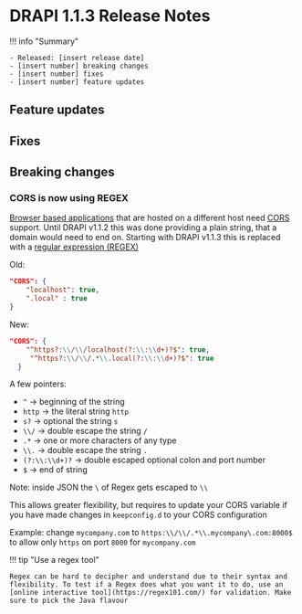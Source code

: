 # DRAPI 1.1.3 Release Notes

!!! info "Summary"

    - Released: [insert release date]
    - [insert number] breaking changes
    - [insert number] fixes
    - [insert number] feature updates

## Feature updates

## Fixes

## Breaking changes

### CORS is now using REGEX

[Browser based applications](../usingdominorestapi/keepapplications.md) that are hosted on a different host need [CORS](https://developer.mozilla.org/en-US/docs/Glossary/CORS) support. Until DRAPI v1.1.2 this was done providing a plain string, that a domain would need to end on. Starting with DRAPI v1.1.3 this is replaced with a [regular expression (REGEX)](https://en.wikipedia.org/wiki/Regular_expression)

Old:

```json
"CORS": {
    "localhost": true,
    ".local" : true
}
```

New:

```json
"CORS": {
    "^https?:\\/\\/localhost(?:\\:\\d+)?$": true,
     "^https?:\\/\\/.*\\.local(?:\\:\\d+)?$": true
  }
```

A few pointers:

- `^` -> beginning of the string
- `http` -> the literal string `http`
- `s?` -> optional the string `s`
- `\\/` -> double escape the string `/`
- `.*` -> one or more characters of any type
- `\\.` -> double escape the string `.`
- `(?:\\:\\d+)?` -> double escaped optional colon and port number
- `$` -> end of string

Note: inside JSON the `\` of Regex gets escaped to `\\`

This allows greater flexibility, but requires to update your CORS variable if you have made changes in `keepconfig.d` to your CORS configuration

Example: change `mycompany.com` to `https:\\/\\/.*\\.mycompany\.com:8000$` to allow only `https` on port `8000` for `mycompany.com`

!!! tip "Use a regex tool"

    Regex can be hard to decipher and understand due to their syntax and flexibility. To test if a Regex does what you want it to do, use an [online interactive tool](https://regex101.com/) for validation. Make sure to pick the Java flavour
